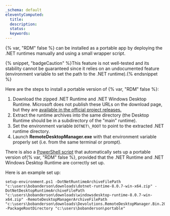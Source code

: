 ```yaml
---
_schema: default
eleventyComputed:
  title:
  description:
  status:
  keywords:
---
```

{% var, "RDM" false %} can be installed as a portable app by deploying the .NET runtimes manually and using a small wrapper script.

{% snippet, "badgeCaution" %}This feature is not well-tested and its stability cannot be guaranteed since it relies on an undocumented feature (environment variable to set the path to the .NET runtime).{% endsnippet %}

Here are the steps to install a portable version of {% var, "RDM" false %}:

1. Download the zipped .NET Runtime and .NET Windows Desktop Runtime. Microsoft does not publish these URLs on the download page, but they are [available in the official project releases.](https://dotnetcli.blob.core.windows.net/dotnet/release-metadata/8.0/releases.json)
2. Extract the runtime archives into the same directory (the Desktop Runtime should be in a subdirectory of the "main" runtime).
3. Set the environment variable `DOTNET\_ROOT` to point to the extracted .NET runtime directory.
4. Launch **RemoteDesktopManager.exe** with that environment variable properly set (i.e. from the same terminal or prompt).

There is also a [PowerShell script](https://gist.github.com/thenextman/2061ada9461f1f7a217ec84ffc5e79d1) that automatically sets up a portable version of{% var, "RDM" false %}, provided that the .NET Runtime and .NET Windows Desktop Runtime are correctly set up.

Here is an example set up:

```
setup-environment.ps1 -DotNetRuntimeArchiveFilePath "c:\users\bobanderson\downloads\dotnet-runtime-8.0.7-win-x64.zip" -DotNetDesktopRuntimeArchiveFilePath "c:\users\bobanderson\downloads\windowsdesktop-runtime-8.0.7-win-x64.zip" -RemoteDesktopManagerArchiveFilePath "c:\users\bobanderson\downloads\Devolutions.RemoteDesktopManager.Bin.2024.1.28.0.zip" -PackageRootDirectory "c:\users\bobanderson\portable"
```
